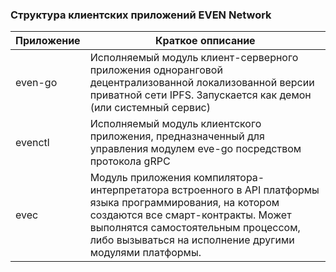 ### Структура клиентских приложений EVEN Network

Приложение | Краткое опписание
------------ | -------------
even-go | Исполняемый модуль клиент-серверного приложения одноранговой децентрализованной локализованной версии приватной сети IPFS. Запускается как демон (или системный сервис)
evenctl | Исполняемый модуль клиентского приложения, предназначенный для управления модулем eve-go посредством протокола gRPC
evec | Модуль приложения компилятора-интерпретатора встроенного в API платформы языка программирования, на котором создаются все смарт-контракты. Может выполнятся самостоятельным процессом, либо вызываться на исполнение другими модулями платформы.
